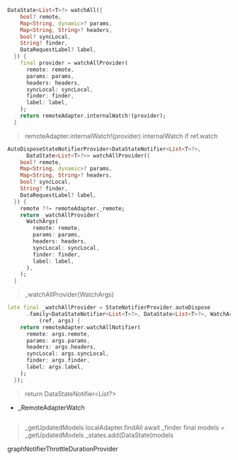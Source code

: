 ```dart
DataState<List<T>?> watchAll({
    bool? remote,
    Map<String, dynamic>? params,
    Map<String, String>? headers,
    bool? syncLocal,
    String? finder,
    DataRequestLabel? label,
  }) {
    final provider = watchAllProvider(
      remote: remote,
      params: params,
      headers: headers,
      syncLocal: syncLocal,
      finder: finder,
      label: label,
    );
    return remoteAdapter.internalWatch!(provider);
  }
```
> remoteAdapter.internalWatch!(provider)
> internalWatch if ref.watch
```dart
AutoDisposeStateNotifierProvider<DataStateNotifier<List<T>?>,
      DataState<List<T>?>> watchAllProvider({
    bool? remote,
    Map<String, dynamic>? params,
    Map<String, String>? headers,
    bool? syncLocal,
    String? finder,
    DataRequestLabel? label,
  }) {
    remote ??= remoteAdapter._remote;
    return _watchAllProvider(
      WatchArgs(
        remote: remote,
        params: params,
        headers: headers,
        syncLocal: syncLocal,
        finder: finder,
        label: label,
      ),
    );
  }
```
> _watchAllProvider(WatchArgs)
```dart
late final _watchAllProvider = StateNotifierProvider.autoDispose
      .family<DataStateNotifier<List<T>?>, DataState<List<T>?>, WatchArgs<T>>(
          (ref, args) {
    return remoteAdapter.watchAllNotifier(
      remote: args.remote,
      params: args.params,
      headers: args.headers,
      syncLocal: args.syncLocal,
      finder: args.finder,
      label: args.label,
    );
  });
```
> return DataStateNotifier<List<T>?>
* _RemoteAdapterWatch
```dart
```
> _getUpdatedModels localAdapter.findAll
> await _finder
> final models = _getUpdatedModels
> _states.add(DataState(models


graphNotifierThrottleDurationProvider